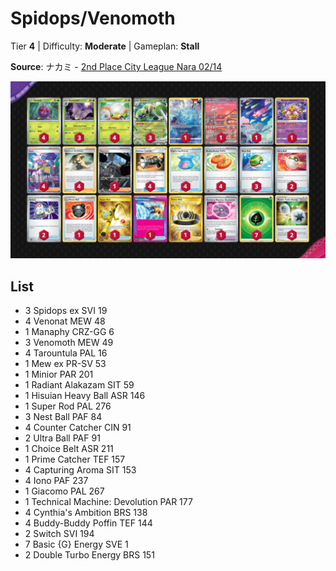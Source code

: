 # Spidops/Venomoth

Tier **4** | Difficulty: **Moderate** | Gameplan: **Stall**

**Source**: ナカミ - [2nd Place City League Nara 02/14](https://limitlesstcg.com/decks/list/jp/1883)

![decklist](../../!Images/Standard/10BRS-TEF/Spidops-Venomoth.png)

## List
* 3 Spidops ex SVI 19
* 4 Venonat MEW 48
* 1 Manaphy CRZ-GG 6
* 3 Venomoth MEW 49
* 4 Tarountula PAL 16
* 1 Mew ex PR-SV 53
* 1 Minior PAR 201
* 1 Radiant Alakazam SIT 59
* 1 Hisuian Heavy Ball ASR 146
* 1 Super Rod PAL 276
* 3 Nest Ball PAF 84
* 4 Counter Catcher CIN 91
* 2 Ultra Ball PAF 91
* 1 Choice Belt ASR 211
* 1 Prime Catcher TEF 157
* 4 Capturing Aroma SIT 153
* 4 Iono PAF 237
* 1 Giacomo PAL 267
* 1 Technical Machine: Devolution PAR 177
* 4 Cynthia's Ambition BRS 138
* 4 Buddy-Buddy Poffin TEF 144
* 2 Switch SVI 194
* 7 Basic {G} Energy SVE 1
* 2 Double Turbo Energy BRS 151
